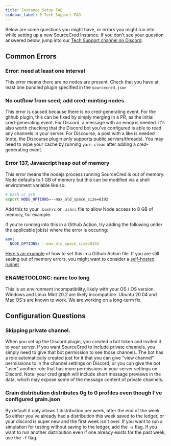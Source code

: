 ```yaml
---
title: Instance Setup FAQ
sidebar_label: ❓ Tech Support FAQ
---
```


Below are some questions you might have, or errors you might run into while
setting up a new SourceCred Instance. If you don't see your question answered
below, jump into our
[Tech Support channel on Discord](https://discord.com/channels/453243919774253079/718263631158050896/907349258221539348).

## Common Errors

### Error: need at least one interval

This error means there are no nodes are present. Check that you have at least
one bundled plugin specified in the `sourcecred.json`

### No outflow from seed; add cred-minting nodes

This error is caused because there is no cred-generating event. For the github
plugin, this can be fixed by simply merging in a PR, as the initial
cred-generating event. For Discord, a message with an emoji is needed. It's also
worth checking that the Discord bot you've configured is able to read any
channels in your server. For Discourse, a post with a like is needed (note, the
Discourse plugin only supports public servers/threads). You may need to wipe
your cache by running `yarn clean` after adding a cred-generating event.

### Error 137, Javascript heap out of memory

This error means the nodejs process running SourceCred is out of memory. Node
defaults to 1 GB of memory but this can be modified via a shell environment
variable like so:

```bash
# bash or zsh
export NODE_OPTIONS=--max_old_space_size=8192
```

Add this to your `.bashrc` or `.zshrc` file to allow Node access to 8 GB of
memory, for example.

If you're running into this in a Github Action, try adding the following under
the applicable job(s) where the error is occuring:

```yaml
env:
  NODE_OPTIONS: --max_old_space_size=8192
```

[Here's an example](https://github.com/1Hive/pollen/actions/runs/1410338394/workflow#L15-#L16)
of how to set this in a Github Action file. If you are still seeing out of
memory errors, you might want to consider a
[self-hosted runner](https://docs.github.com/en/actions/hosting-your-own-runners/about-self-hosted-runners)

### ENAMETOOLONG: name too long

This is an environment incompatibility, likely with your OS / OS version.
Windows and Linux Mint 20.2 are likely incompatible. Ubuntu 20.04 and Mac OS's
are known to work. We are working on a long-term fix.

## Configuration Questions

### Skipping private channel.

When you set up the Discord plugin, you created a bot token and invited it to
your server. If you want SourceCred to include private channels, you simply need
to give that bot permission to see those channels. The bot has a role
automatically created just for it that you can give "view channel" permissions
to in the channel settings on Discord, or you can give the bot "user" another
role that has more permissions in your server settings on Discord. Note: your
cred graph will include short message previews in the data, which may expose
some of the message content of private channels.

### Grain distribution distributes 0g to 0 profiles even though I've configured grain.json

By default it only allows 1 distribution per week, after the end of the week. So
either you've already had a distribution this week saved to the ledger, or your
discord is super new and the first week isn't over. If you want to run a
simulation for testing without saving to the ledger, add the `-s` flag. If you
want to run another distribution even if one already exists for the past week,
use the `-f` flag.

